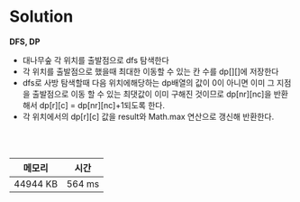 # Solution

**DFS, DP**
- 대나무숲 각 위치를 출발점으로 dfs 탐색한다
- 각 위치를 출발점으로 했을때 최대한 이동할 수 있는 칸 수를 dp[][]에 저장한다
- dfs로 사방 탐색할때 다음 위치에해당하는 dp배열의 값이 0이 아니면 이미 그 지점을 출발점으로 이동 할 수 있는 최댓값이 이미 구해진 것이므로 dp[nr][nc]을 반환해서 dp[r][c] = dp[nr][nc]+1되도록 한다.
- 각 위치에서의 dp[r][c] 값을 result와 Math.max 연산으로 갱신해 반환한다.
<br/>

</br>

|메모리|시간|
|---|---|
|44944 KB|564 ms|
